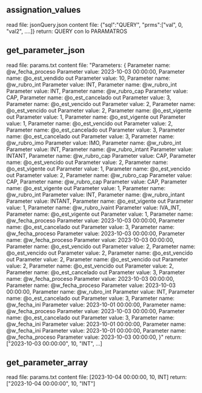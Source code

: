 ## assignation_values
read file:      jsonQuery.json
content file:   {"sql":"QUERY", "prms":["val", 0, "val2", ....]}
return:         QUERY con lo PARAMATROS

## get_parameter_json
read file:      params.txt
content file:   "Parameters: {  Parameter name: @w_fecha_proceso Parameter value: 2023-10-03 00:00:00,  Parameter name: @o_est_vendido out Parameter value: 10,  Parameter name: @w_rubro_int Parameter value: INT,  Parameter name: @w_rubro_int Parameter value: INT,  Parameter name: @w_rubro_cap Parameter value: CAP,  Parameter name: @o_est_cancelado out Parameter value: 3,  Parameter name: @o_est_vencido out Parameter value: 2,  Parameter name: @o_est_vencido out Parameter value: 2,  Parameter name: @o_est_vigente out Parameter value: 1,  Parameter name: @o_est_vigente out Parameter value: 1,  Parameter name: @o_est_vencido out Parameter value: 2,  Parameter name: @o_est_cancelado out Parameter value: 3,  Parameter name: @o_est_cancelado out Parameter value: 3,  Parameter name: @w_rubro_imo Parameter value: IMO,  Parameter name: @w_rubro_int Parameter value: INT,  Parameter name: @w_rubro_intant Parameter value: INTANT,  Parameter name: @w_rubro_cap Parameter value: CAP,  Parameter name: @o_est_vencido out Parameter value: 2,  Parameter name: @o_est_vigente out Parameter value: 1,  Parameter name: @o_est_vencido out Parameter value: 2,  Parameter name: @w_rubro_cap Parameter value: CAP,  Parameter name: @w_rubro_cap Parameter value: CAP,  Parameter name: @o_est_vigente out Parameter value: 1,  Parameter name: @w_rubro_int Parameter value: INT,  Parameter name: @w_rubro_intant Parameter value: INTANT,  Parameter name: @o_est_vigente out Parameter value: 1,  Parameter name: @w_rubro_ivaint Parameter value: IVA_INT,  Parameter name: @o_est_vigente out Parameter value: 1,  Parameter name: @w_fecha_proceso Parameter value: 2023-10-03 00:00:00,  Parameter name: @o_est_cancelado out Parameter value: 3,  Parameter name: @w_fecha_proceso Parameter value: 2023-10-03 00:00:00,  Parameter name: @w_fecha_proceso Parameter value: 2023-10-03 00:00:00,  Parameter name: @o_est_vencido out Parameter value: 2,  Parameter name: @o_est_vencido out Parameter value: 2,  Parameter name: @o_est_vencido out Parameter value: 2,  Parameter name: @o_est_vencido out Parameter value: 2,  Parameter name: @o_est_vencido out Parameter value: 2,  Parameter name: @o_est_cancelado out Parameter value: 3,  Parameter name: @w_fecha_proceso Parameter value: 2023-10-03 00:00:00,  Parameter name: @w_fecha_proceso Parameter value: 2023-10-03 00:00:00,  Parameter name: @w_rubro_int Parameter value: INT,  Parameter name: @o_est_cancelado out Parameter value: 3,  Parameter name: @w_fecha_ini Parameter value: 2023-10-01 00:00:00,  Parameter name: @w_fecha_proceso Parameter value: 2023-10-03 00:00:00,  Parameter name: @o_est_cancelado out Parameter value: 3,  Parameter name: @w_fecha_ini Parameter value: 2023-10-01 00:00:00,  Parameter name: @w_fecha_ini Parameter value: 2023-10-01 00:00:00,  Parameter name: @w_fecha_proceso Parameter value: 2023-10-03 00:00:00, }"
return:         ["2023-10-03 00:00:00", 10, "INT", ...]

## get_parameter_array
read file:      params.txt
content file:   [2023-10-04 00:00:00, 10, INT] 
return:         ["2023-10-04 00:00:00", 10, "INT"]